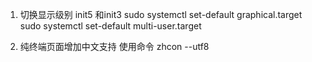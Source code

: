 1. 切换显示级别 init5 和init3
sudo systemctl set-default graphical.target
sudo systemctl set-default multi-user.target


2. 纯终端页面增加中文支持
使用命令 zhcon --utf8
